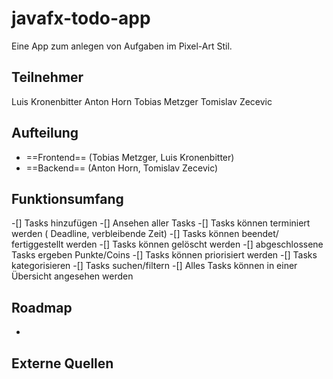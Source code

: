 # javafx-todo-app

Eine App zum anlegen von Aufgaben im Pixel-Art Stil.

## Teilnehmer

Luis Kronenbitter
Anton Horn
Tobias Metzger
Tomislav Zecevic

## Aufteilung

- ==Frontend== (Tobias Metzger, Luis Kronenbitter)
- ==Backend== (Anton Horn, Tomislav Zecevic)

## Funktionsumfang

-[] Tasks hinzufügen
-[] Ansehen aller Tasks
-[] Tasks können terminiert werden ( Deadline, verbleibende Zeit)
-[] Tasks können beendet/ fertiggestellt werden
-[] Tasks können gelöscht werden
-[] abgeschlossene Tasks ergeben Punkte/Coins
-[] Tasks können priorisiert werden
-[] Tasks kategorisieren
-[] Tasks suchen/filtern
-[] Alles Tasks können in einer Übersicht angesehen werden

## Roadmap

- 

## Externe Quellen

